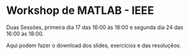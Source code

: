 # Workshop de MATLAB - IEEE

Duas Sessões, primeira dia 17 das 16:00 às 18:00 e segunda dia 24 das 16:00 às 18:00.

Aqui podem fazer o download dos slides, exercícios e das resoluçẽos.

